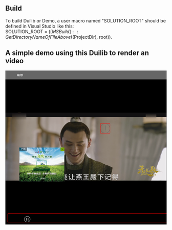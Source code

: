 ## Build
To build Duilib or Demo, a user macro named "SOLUTION_ROOT" should be defined in Visual Studio like this:  
SOLUTION_ROOT = $([MSBuild]::GetDirectoryNameOfFileAbove($(ProjectDir), root)).

## A simple demo using this Duilib to render an video
![demo](https://raw.githubusercontent.com/ttyrion/duilib/master/demo.png) 
